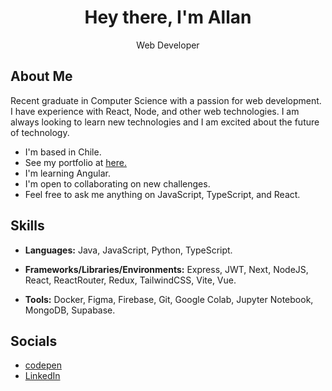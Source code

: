 <h1 align="center">Hey there, I'm Allan</h1>
<p align="center">Web Developer</p>

## About Me
Recent graduate in Computer Science with a passion for web development. I have experience with React, Node, and other web technologies. I am always looking to learn new technologies and I am excited about the future of technology.

- I'm based in Chile.
- See my portfolio at [here.](https://allan.pages.dev/)
- I'm learning Angular.
- I'm open to collaborating on new challenges.
- Feel free to ask me anything on JavaScript, TypeScript, and React.

## Skills

- **Languages:** Java, JavaScript, Python, TypeScript.

- **Frameworks/Libraries/Environments:** Express, JWT, Next, NodeJS, React, ReactRouter, Redux, TailwindCSS, Vite, Vue.
- **Tools:** Docker, Figma, Firebase, Git, Google Colab, Jupyter Notebook, MongoDB, Supabase.
 
## Socials

- [codepen](https://codepen.io/im-allan)
- [LinkedIn](https://www.linkedin.com/in/im-allan/)
